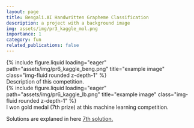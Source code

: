 ```yaml
---
layout: page
title: Bengali.AI Handwritten Grapheme Classification
description: a project with a background image
img: assets/img/pr3_kaggle_mol.png
importance: 1
category: fun
related_publications: false
---
```




<div class="row">
    <div class="col-sm mt-3 mt-md-0">
        {% include figure.liquid loading="eager" path="assets/img/pr6_kaggle_beng.png" title="example image" class="img-fluid rounded z-depth-1" %}
    </div>
</div>
<div class="caption">
    Description of this competition.
</div>

<div class="row">
    <div class="col-sm mt-3 mt-md-0">
        {% include figure.liquid loading="eager" path="assets/img/pr6_kaggle_lb.png" title="example image" class="img-fluid rounded z-depth-1" %}
    </div>
</div>
<div class="caption">
    I won gold medal (7th prize) at this machine learning competition.
</div>

Solutions are explaned in here <a href='https://www.kaggle.com/competitions/bengaliai-cv19/discussion/135960'>7th solution.</a>

